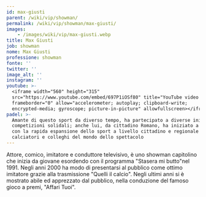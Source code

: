 ```yaml
---
id: max-giusti
parent: /wiki/vip/showman/
permalink: /wiki/vip/showman/max-giusti/
images:
    - /images/wiki/vip/max-giusti.webp
title: Max Giusti
job: showman
nome: Max Giusti
professione: showman
fonte: ''
twitter: ''
image_alt: ''
instagram: ''
youtube: >-
  <iframe width="560" height="315"
  src="https://www.youtube.com/embed/697P1iOSf80" title="YouTube video player"
  frameborder="0" allow="accelerometer; autoplay; clipboard-write;
  encrypted-media; gyroscope; picture-in-picture" allowfullscreen></iframe>
padel: >-
  Amante di questo sport da diverso tempo, ha partecipato a diverse inizative e
  competizioni solidali; anche lui, da cittadino Romano, ha iniziato a giocare
  con la rapida espansione dello sport a livello cittadino e regionale insieme a
  calciatori e colleghi del mondo dello spettacolo
---
```

Attore, comico, imitatore e conduttore televisivo, è uno showman capitolino che inizia da giovane esordendo con il programma "Stasera mi butto"nel 1991. Negli anni 2000 ha modo di presentarsi al pubblico come ottimo imitatore grazie alla trasmissione "Quelli il calcio". Negli ultimi anni si è mostrato abile ed apprezzato dal pubblico, nella conduzione del famoso gioco a premi, "Affari Tuoi".